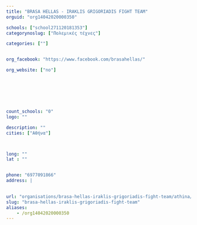 ```yaml
---
title: "BRASA HELLAS - IRAKLIS GRIGORIADIS FIGHT TEAM"
orguid: "org14042020000350"

schools: ["school271120181353"]
categorynoslug: ["Πολεμικές τέχνες"]

categories: [""]


org_facebook: "https://www.facebook.com/brasahellas/"

org_website: ["no"]







count_schools: "0"
logo: ""

description: ""
cities: ["Αθήνα"]



long: ""
lat : ""


phone: "6977091866"
address: |
    

url: "organisations/brasa-hellas-iraklis-grigoriadis-fight-team/athina/"
slug: "brasa-hellas-iraklis-grigoriadis-fight-team"
aliases:
    - /org14042020000350
---
```



